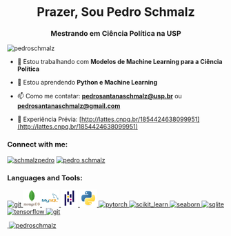 <h1 align="center">Prazer, Sou Pedro Schmalz</h1>
<h3 align="center">Mestrando em Ciência Política na USP</h3>

<p align="left"> <img src="https://komarev.com/ghpvc/?username=pedroschmalz&label=Profile%20views&color=0e75b6&style=flat" alt="pedroschmalz" /> </p>

- 🔭 Estou trabalhando com **Modelos de Machine Learning para a Ciência Política**

- 🌱 Estou aprendendo **Python e Machine Learning**

- 📫 Como me contatar: **pedrosantanaschmalz@usp.br** ou **pedrosantanaschmalz@gmail.com**

- 📄 Experiência Prévia: [http://lattes.cnpq.br/1854424638099951](http://lattes.cnpq.br/1854424638099951)

<h3 align="left">Connect with me:</h3>
<p align="left">
<a href="https://twitter.com/schmalzpedro" target="blank"><img align="center" src="https://raw.githubusercontent.com/rahuldkjain/github-profile-readme-generator/master/src/images/icons/Social/twitter.svg" alt="schmalzpedro" height="30" width="40" /></a>
<a href="https://linkedin.com/in/pedro-schmalz" target="blank"><img align="center" src="https://raw.githubusercontent.com/rahuldkjain/github-profile-readme-generator/master/src/images/icons/Social/linked-in-alt.svg" alt="pedro schmalz" height="30" width="40" /></a>
</p>

<h3 align="left">Languages and Tools:</h3>
<p align="left"> <a href="https://git-scm.com/" target="_blank" rel="noreferrer"> <img src="https://www.vectorlogo.zone/logos/git-scm/git-scm-icon.svg" alt="git" width="40" height="40"/> </a> <a href="https://www.mongodb.com/" target="_blank" rel="noreferrer"> <img src="https://raw.githubusercontent.com/devicons/devicon/master/icons/mongodb/mongodb-original-wordmark.svg" alt="mongodb" width="40" height="40"/> </a> <a href="https://www.mysql.com/" target="_blank" rel="noreferrer"> <img src="https://raw.githubusercontent.com/devicons/devicon/master/icons/mysql/mysql-original-wordmark.svg" alt="mysql" width="40" height="40"/> </a> <a href="https://pandas.pydata.org/" target="_blank" rel="noreferrer"> <img src="https://raw.githubusercontent.com/devicons/devicon/2ae2a900d2f041da66e950e4d48052658d850630/icons/pandas/pandas-original.svg" alt="pandas" width="40" height="40"/> </a> <a href="https://www.python.org" target="_blank" rel="noreferrer"> <img src="https://raw.githubusercontent.com/devicons/devicon/master/icons/python/python-original.svg" alt="python" width="40" height="40"/> </a> <a href="https://pytorch.org/" target="_blank" rel="noreferrer"> <img src="https://www.vectorlogo.zone/logos/pytorch/pytorch-icon.svg" alt="pytorch" width="40" height="40"/> </a> <a href="https://scikit-learn.org/" target="_blank" rel="noreferrer"> <img src="https://upload.wikimedia.org/wikipedia/commons/0/05/Scikit_learn_logo_small.svg" alt="scikit_learn" width="40" height="40"/> </a> <a href="https://seaborn.pydata.org/" target="_blank" rel="noreferrer"> <img src="https://seaborn.pydata.org/_images/logo-mark-lightbg.svg" alt="seaborn" width="40" height="40"/> </a> <a href="https://www.sqlite.org/" target="_blank" rel="noreferrer"> <img src="https://www.vectorlogo.zone/logos/sqlite/sqlite-icon.svg" alt="sqlite" width="40" height="40"/> </a> <a href="https://www.tensorflow.org" target="_blank" rel="noreferrer"> <img src="https://www.vectorlogo.zone/logos/tensorflow/tensorflow-icon.svg" alt="tensorflow" width="40" height="40"/> </a> <a href="https://git-scm.com/" target="_blank" rel="noreferrer"> <img src="https://www.vectorlogo.zone/logos/git-scm/git-scm-icon.svg" alt="git" width="40" height="40"/> <p align="left"> </p>

<p>&nbsp;<img align="center" src="https://github-readme-stats.vercel.app/api?username=pedroschmalz&show_icons=true&locale=en" alt="pedroschmalz" /></p>

